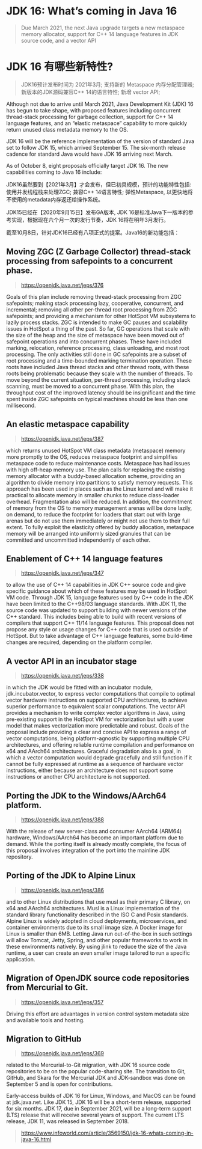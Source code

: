 # JDK 16: What’s coming in Java 16

> Due March 2021, the next Java upgrade targets a new metaspace memory allocator, support for C++ 14 language features in JDK source code, and a vector API

# JDK 16 有哪些新特性?

> JDK16预计发布时间为 2021年3月; 支持新的 Metaspace 内存分配管理器; 新版本的JDK源码兼容C++ 14的语言特性; 新增 vector API;

Although not due to arrive until March 2021, Java Development Kit (JDK) 16 has begun to take shape, with proposed features including concurrent thread-stack processing for garbage collection, support for C++ 14 language features, and an “elastic metaspace” capability to more quickly return unused class metadata memory to the OS.

JDK 16 will be the reference implementation of the version of standard Java set to follow JDK 15, which arrived September 15. The six-month release cadence for standard Java would have JDK 16 arriving next March.

As of October 8, eight proposals officially target JDK 16. The new capabilities coming to Java 16 include:

JDK16虽然要到【2021年3月】才会发布，但已初具规模，预计的功能特性包括: 使用并发线程栈来处理ZGC; 兼容C++ 14语言特性; 弹性Metaspace, 以更快地将不使用的metadata内存返还给操作系统。

JDK15已经在【2020年9月15日】发布GA版本, JDK 16是标准Java下一版本的参考实现，根据现在六个月一次的发行节奏，JDK 16将在明年3月发行。

截至10月8日，针对JDK16已经有八项正式的提案。Java16的新功能包括：


## Moving ZGC (Z Garbage Collector) thread-stack processing from safepoints to a concurrent phase.

> https://openjdk.java.net/jeps/376

Goals of this plan include removing thread-stack processing from ZGC safepoints; making stack processing lazy, cooperative, concurrent, and incremental; removing all other per-thread root processing from ZGC safepoints; and providing a mechanism for other HotSpot VM subsystems to lazily process stacks. ZGC is intended to make GC pauses and scalability issues in HotSpot a thing of the past. So far, GC operations that scale with the size of the heap and the size of metaspace have been moved out of safepoint operations and into concurrent phases. These have included marking, relocation, reference processing, class unloading, and most root processing. The only activities still done in GC safepoints are a subset of root processing and a time-bounded marking termination operation. These roots have included Java thread stacks and other thread roots, with these roots being problematic because they scale with the number of threads. To move beyond the current situation, per-thread processing, including stack scanning, must be moved to a concurrent phase. With this plan, the throughput cost of the improved latency should be insignificant and the time spent inside ZGC safepoints on typical machines should be less than one millisecond.

## An elastic metaspace capability

> https://openjdk.java.net/jeps/387

which returns unused HotSpot VM class metadata (metaspace) memory more promptly to the OS, reduces metaspace footprint and simplifies metaspace code to reduce maintenance costs. Metaspace has had issues with high off-heap memory use. The plan calls for replacing the existing memory allocator with a buddy-based allocation scheme, providing an algorithm to divide memory into partitions to satisfy memory requests. This approach has been used in places such as the Linux kernel and will make it practical to allocate memory in smaller chunks to reduce class-loader overhead. Fragmentation also will be reduced. In addition, the commitment of memory from the OS to memory management arenas will be done lazily, on demand, to reduce the footprint for loaders that start out with large arenas but do not use them immediately or might not use them to their full extent. To fully exploit the elasticity offered by buddy allocation, metaspace memory will be arranged into uniformly sized granules that can be committed and uncommitted independently of each other.

## Enablement of C++ 14 language features

> https://openjdk.java.net/jeps/347

to allow the use of C++ 14 capabilities in JDK C++ source code and give specific guidance about which of these features may be used in HotSpot VM code. Through JDK 15, language features used by C++ code in the JDK have been limited to the C++98/03 language standards. With JDK 11, the source code was updated to support building with newer versions of the C++ standard. This includes being able to build with recent versions of compilers that support C++ 11/14 language features. This proposal does not propose any style or usage changes for C++ code that is used outside of HotSpot. But to take advantage of C++ language features, some build-time changes are required, depending on the platform compiler.

## A vector API in an incubator stage

> https://openjdk.java.net/jeps/338

in which the JDK would be fitted with an incubator module, jdk.incubator.vector, to express vector computations that compile to optimal vector hardware instructions on supported CPU architectures, to achieve superior performance to equivalent scalar computations. The vector API provides a mechanism to write complex vector algorithms in Java, using pre-existing support in the HotSpot VM for vectorization but with a user model that makes vectorization more predictable and robust. Goals of the proposal include providing a clear and concise API to express a range of vector computations, being platform-agnostic by supporting multiple CPU architectures, and offering reliable runtime compilation and performance on x64 and AArch64 architectures. Graceful degradation also is a goal, in which a vector computation would degrade gracefully and still function if it cannot be fully expressed at runtime as a sequence of hardware vector instructions, either because an architecture does not support some instructions or another CPU architecture is not supported.


## Porting the JDK to the Windows/AArch64 platform.

> https://openjdk.java.net/jeps/388

With the release of new server-class and consumer AArch64 (ARM64) hardware, Windows/AArch64 has become an important platform due to demand. While the porting itself is already mostly complete, the focus of this proposal involves integration of the port into the mainline JDK repository.


## Porting of the JDK to Alpine Linux

> https://openjdk.java.net/jeps/386

and to other Linux distributions that use musl as their primary C library, on x64 and AArch64 architectures. Musl is a Linux implementation of the standard library functionality described in the ISO C and Posix standards. Alpine Linux is widely adopted in cloud deployments, microservices, and container environments due to its small image size. A Docker image for Linux is smaller than 6MB. Letting Java run out-of-the-box in such settings will allow Tomcat, Jetty, Spring, and other popular frameworks to work in these environments natively. By using jlink to reduce the size of the Java runtime, a user can create an even smaller image tailored to run a specific application.

## Migration of OpenJDK source code repositories from Mercurial to Git.

> https://openjdk.java.net/jeps/357

Driving this effort are advantages in version control system metadata size and available tools and hosting.

## Migration to GitHub

> https://openjdk.java.net/jeps/369

related to the Mercurial-to-Git migration, with JDK 16 source code repositories to be on the popular code-sharing site. The transition to Git, GitHub, and Skara for the Mercurial JDK and JDK-sandbox was done on September 5 and is open for contributions.  

Early-access builds of JDK 16 for Linux, Windows, and MacOS can be found at jdk.java.net. Like JDK 15, JDK 16 will be a short-term release, supported for six months. JDK 17, due in September 2021, will be a long-term support (LTS) release that will receive several years of support. The current LTS release, JDK 11, was released in September 2018.






> https://www.infoworld.com/article/3569150/jdk-16-whats-coming-in-java-16.html
